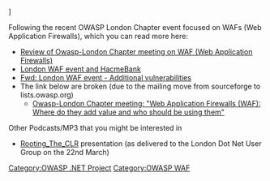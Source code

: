 \]

Following the recent OWASP London Chapter event focused on WAFs (Web
Application Firewalls), which you can read more here:

  - [Review of Owasp-London Chapter meeting on WAF (Web Application
    Firewalls)](http://www.webappsec.org/lists/websecurity/archive/2006-05/msg00001.html)
  - [London WAF event and
    HacmeBank](https://lists.owasp.org/pipermail/owasp-london/2006-April/000131.html)
  - [Fwd: London WAF event - Additional
    vulnerabilities](http://seclists.org/webappsec/2006/q2/0094.html)
  - The link below are broken (due to the mailing move from sourceforge
    to lists.owasp.org)
      - [Owasp-London Chapter meeting: "Web Application Firewalls (WAF):
        Where do they add value and who should be using
        them"](http://sourceforge.net/mailarchive/forum.php?thread_id=10209024&forum_id=40284)

Other Podcasts/MP3 that you might be interested in

  - [Rooting_The_CLR](Rooting_The_CLR "wikilink") presentation (as
    delivered to the London Dot Net User Group on the 22nd March)

[Category:OWASP .NET Project](Category:OWASP_.NET_Project "wikilink")
[Category:OWASP WAF](Category:OWASP_WAF "wikilink")